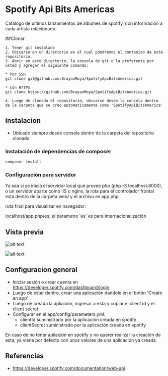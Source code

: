 # Spotify Api Bits Americas

Catálogo de ultimos lanzamientos de albumes de spotify, con información a cada artista relacionado. 

##Clonar
```
1. Tener git instalado
2. Ubicarse en un directorio en el cual pondremos el contenido de este repositorio.
3. Abrir en este directorio, la consola de git o la preferente por usted y agregar el siguiente comando:

* Por SSH
git clone git@github.com:BrayanMoya/SpotifyApiBitsAmerica.git

* Con HTTPS
git clone https://github.com/BrayanMoya/SpotifyApiBitsAmerica.git

4. Luego de clonado el repositorio, ubicarse desde la consola dentro de la carpeta que se creo automaticamente como 'SpotifyApiBitsAmerica'
```

## Instalacion 
- Ubicado siempre desde consola dentro de la carpeta del repositorio clonado
### Instalación de dependencias de composer
```sh
composer install
```

### Configuración para servidor
Ya sea si se inicia el servidor local que provee php (php -S localhost:8000), o un servidor aparte como IIS o nginx, la ruta para el controlador frontal esta dentro de la carpeta web/ y el archivo es app.php.

ruta final para visualizar en navegador:

localhost/app.php/es, el parametro 'es' es para internacionalización


## Vista previa
![alt text](https://github.com/BrayanMoya/SpotifyApiBitsAmerica/tree/master/InicioSpotifyApi.png)

![alt text](https://github.com/BrayanMoya/SpotifyApiBitsAmerica/tree/master/Lanzamientos.png)

## Configuracion general
- Iniciar sesión o crear cuenta en https://developer.spotify.com/dashboard/login
- Luego de estar dentro, crear una aplicación dandole en el botón 'Create an app'
- Luego de creada la apliación, ingresar a esta y copiar el client id y el client secret
- Configurar en el app/config/parameters.yml:
    - clientId suministrado por la aplicación creada en spotify
    - clientSecret suministrado por la aplicación creada en spotify

En caso de no tener apliación en spotify y no querer realizar la creación de esta, ya viene por defecto con unos valores de una aplicación ya creada.

## Referencias
- https://developer.spotify.com/documentation/web-api
